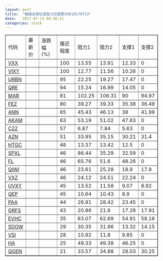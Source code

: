 ```yaml
---
layout: post
title:  "触碰支撑位或阻力位股票分析20170713"
date:   2017-07-13 04:36:21
categories: stock
---
```

<script type="text/javascript">
var stockList = []
stockList.push('gb_vxx');
stockList.push('gb_vixy');
stockList.push('gb_urbn');
stockList.push('gb_qre');
stockList.push('gb_mar');
stockList.push('gb_fez');
stockList.push('gb_ann');
stockList.push('gb_akam');
stockList.push('gb_czz');
stockList.push('gb_azn');
stockList.push('gb_htgc');
stockList.push('gb_spxl');
stockList.push('gb_fl');
stockList.push('gb_qiwi');
stockList.push('gb_vxz');
stockList.push('gb_uvxy');
stockList.push('gb_qep');
stockList.push('gb_paa');
stockList.push('gb_grfs');
stockList.push('gb_evhc');
stockList.push('gb_sdow');
stockList.push('gb_vsi');
stockList.push('gb_ha');
stockList.push('gb_qgen');
</script>
<table border="1">
 <tr>
 <td>代码</td>
 <td>最新价</td>
 <td>涨跌幅(%)</td>
 <td>接近程度</td>
 <td>阻力1</td>
 <td>阻力2</td>
 <td>支撑1</td>
 <td>支撑2</td>
</tr>
  <tr id="vxx" class="green">
  <td><a href="http://stock.finance.sina.com.cn/usstock/quotes/VXX.html" target="_blank">VXX</a></td><td></td><td></td><td>100</td><td>13.55</td><td>13.91</td><td>12.33</td><td>0</td></tr>
  <tr id="vixy" class="green">
  <td><a href="http://stock.finance.sina.com.cn/usstock/quotes/VIXY.html" target="_blank">VIXY</a></td><td></td><td></td><td>100</td><td>12.77</td><td>11.56</td><td>10.26</td><td>0</td></tr>
  <tr id="urbn" class="green">
  <td><a href="http://stock.finance.sina.com.cn/usstock/quotes/URBN.html" target="_blank">URBN</a></td><td></td><td></td><td>95</td><td>22.25</td><td>19.27</td><td>17.47</td><td>0</td></tr>
  <tr id="qre" class="red">
  <td><a href="http://stock.finance.sina.com.cn/usstock/quotes/QRE.html" target="_blank">QRE</a></td><td></td><td></td><td>94</td><td>15.24</td><td>16.99</td><td>14.05</td><td>0</td></tr>
  <tr id="mar" class="red">
  <td><a href="http://stock.finance.sina.com.cn/usstock/quotes/MAR.html" target="_blank">MAR</a></td><td></td><td></td><td>81</td><td>102.25</td><td>106.31</td><td>90</td><td>94.97</td></tr>
  <tr id="fez" class="red">
  <td><a href="http://stock.finance.sina.com.cn/usstock/quotes/FEZ.html" target="_blank">FEZ</a></td><td></td><td></td><td>80</td><td>39.27</td><td>39.33</td><td>35.38</td><td>36.49</td></tr>
  <tr id="ann" class="red">
  <td><a href="http://stock.finance.sina.com.cn/usstock/quotes/ANN.html" target="_blank">ANN</a></td><td></td><td></td><td>65</td><td>45.43</td><td>46.13</td><td>38</td><td>41.99</td></tr>
  <tr id="akam" class="red">
  <td><a href="http://stock.finance.sina.com.cn/usstock/quotes/AKAM.html" target="_blank">AKAM</a></td><td></td><td></td><td>63</td><td>53.19</td><td>51.02</td><td>47.63</td><td>0</td></tr>
  <tr id="czz" class="red">
  <td><a href="http://stock.finance.sina.com.cn/usstock/quotes/CZZ.html" target="_blank">CZZ</a></td><td></td><td></td><td>57</td><td>6.87</td><td>7.84</td><td>5.63</td><td>0</td></tr>
  <tr id="azn" class="red">
  <td><a href="http://stock.finance.sina.com.cn/usstock/quotes/AZN.html" target="_blank">AZN</a></td><td></td><td></td><td>51</td><td>33.95</td><td>35.15</td><td>30.21</td><td>31.4</td></tr>
  <tr id="htgc" class="green">
  <td><a href="http://stock.finance.sina.com.cn/usstock/quotes/HTGC.html" target="_blank">HTGC</a></td><td></td><td></td><td>48</td><td>13.37</td><td>13.42</td><td>12.5</td><td>0</td></tr>
  <tr id="spxl" class="red">
  <td><a href="http://stock.finance.sina.com.cn/usstock/quotes/SPXL.html" target="_blank">SPXL</a></td><td></td><td></td><td>46</td><td>86.44</td><td>35.29</td><td>32.59</td><td>0</td></tr>
  <tr id="fl" class="green">
  <td><a href="http://stock.finance.sina.com.cn/usstock/quotes/FL.html" target="_blank">FL</a></td><td></td><td></td><td>46</td><td>65.76</td><td>51.6</td><td>48.26</td><td>0</td></tr>
  <tr id="qiwi" class="red">
  <td><a href="http://stock.finance.sina.com.cn/usstock/quotes/QIWI.html" target="_blank">QIWI</a></td><td></td><td></td><td>46</td><td>23.61</td><td>25.28</td><td>18.9</td><td>17.9</td></tr>
  <tr id="vxz" class="green">
  <td><a href="http://stock.finance.sina.com.cn/usstock/quotes/VXZ.html" target="_blank">VXZ</a></td><td></td><td></td><td>46</td><td>24.12</td><td>24.51</td><td>22.24</td><td>0</td></tr>
  <tr id="uvxy" class="green">
  <td><a href="http://stock.finance.sina.com.cn/usstock/quotes/UVXY.html" target="_blank">UVXY</a></td><td></td><td></td><td>45</td><td>13.52</td><td>11.58</td><td>9.07</td><td>8.92</td></tr>
  <tr id="qep" class="green">
  <td><a href="http://stock.finance.sina.com.cn/usstock/quotes/QEP.html" target="_blank">QEP</a></td><td></td><td></td><td>45</td><td>10.64</td><td>10.43</td><td>8.9</td><td>0</td></tr>
  <tr id="paa" class="red">
  <td><a href="http://stock.finance.sina.com.cn/usstock/quotes/PAA.html" target="_blank">PAA</a></td><td></td><td></td><td>44</td><td>26.91</td><td>28.42</td><td>23.45</td><td>0</td></tr>
  <tr id="grfs" class="green">
  <td><a href="http://stock.finance.sina.com.cn/usstock/quotes/GRFS.html" target="_blank">GRFS</a></td><td></td><td></td><td>43</td><td>20.86</td><td>21.6</td><td>17.28</td><td>17.91</td></tr>
  <tr id="evhc" class="red">
  <td><a href="http://stock.finance.sina.com.cn/usstock/quotes/EVHC.html" target="_blank">EVHC</a></td><td></td><td></td><td>35</td><td>63.07</td><td>62.69</td><td>54.91</td><td>58.16</td></tr>
  <tr id="sdow" class="green">
  <td><a href="http://stock.finance.sina.com.cn/usstock/quotes/SDOW.html" target="_blank">SDOW</a></td><td></td><td></td><td>29</td><td>30.35</td><td>31.96</td><td>13.32</td><td>14.15</td></tr>
  <tr id="vsi" class="red">
  <td><a href="http://stock.finance.sina.com.cn/usstock/quotes/VSI.html" target="_blank">VSI</a></td><td></td><td></td><td>28</td><td>10.92</td><td>11.8</td><td>9.85</td><td>0</td></tr>
  <tr id="ha" class="green">
  <td><a href="http://stock.finance.sina.com.cn/usstock/quotes/HA.html" target="_blank">HA</a></td><td></td><td></td><td>25</td><td>49.33</td><td>49.38</td><td>46.25</td><td>0</td></tr>
  <tr id="qgen" class="green">
  <td><a href="http://stock.finance.sina.com.cn/usstock/quotes/QGEN.html" target="_blank">QGEN</a></td><td></td><td></td><td>21</td><td>33.57</td><td>34.88</td><td>28.03</td><td>30.25</td></tr>
</table>
